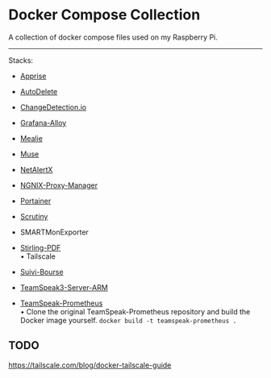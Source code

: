 # Docker Compose Collection

A collection of docker compose files used on my Raspberry Pi.

---

Stacks:<br/>
- [Apprise](https://github.com/caronc/apprise)<br/>

- [AutoDelete](https://github.com/riking/AutoDelete)<br/>

- [ChangeDetection.io](https://github.com/dgtlmoon/changedetection.io)<br/>

- [Grafana-Alloy](https://github.com/grafana/alloy)<br/>

- [Mealie](https://github.com/mealie-recipes/mealie)<br/>

- [Muse](https://github.com/museofficial/muse)<br/>

- [NetAlertX](https://github.com/jokob-sk/NetAlertX)<br/>

- [NGNIX-Proxy-Manager](https://github.com/NginxProxyManager/nginx-proxy-manager)<br/>

- [Portainer](https://github.com/portainer/portainer)<br/>

- [Scrutiny](https://github.com/AnalogJ/scrutiny)<br/>

- SMARTMonExporter<br/>

- [Stirling-PDF](https://github.com/Stirling-Tools/Stirling-PDF)<br/>
• Tailscale

- [Suivi-Bourse](https://github.com/pbrissaud/suivi-bourse)<br/>

- [TeamSpeak3-Server-ARM](https://github.com/ertagh/teamspeak3-server-arm)<br/>

- [TeamSpeak-Prometheus](https://github.com/TilmannF/teamspeak-prometheus)<br/>
• Clone the original TeamSpeak-Prometheus repository and build the Docker image yourself. `docker build -t teamspeak-prometheus .`

## TODO

https://tailscale.com/blog/docker-tailscale-guide
